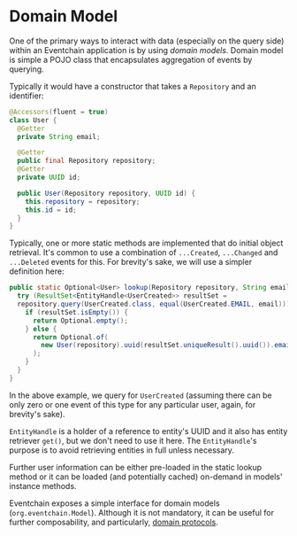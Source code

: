 # Domain Model

One of the primary ways to interact with data (especially on the query side) within an Eventchain application is by using *domain models*. Domain model is
simple a POJO class that encapsulates aggregation of events by querying.

Typically it would have a constructor that takes a `Repository` and an identifier:


```java
@Accessors(fluent = true)
class User {
  @Getter
  private String email;

  @Getter
  public final Repository repository;
  @Getter
  private UUID id;

  public User(Repository repository, UUID id) {
    this.repository = repository;
    this.id = id;
  }
}
```

Typically, one or more static methods are implemented that do initial object
retrieval. It's common to use a combination of `...Created`, `...Changed` and `...Deleted` events for this. For brevity's sake, we will use a simpler definition here:

```java
public static Optional<User> lookup(Repository repository, String email) {
  try (ResultSet<EntityHandle<UserCreated>> resultSet =
  repository.query(UserCreated.class, equal(UserCreated.EMAIL, email))) {
    if (resultSet.isEmpty()) {
      return Optional.empty();
    } else {
      return Optional.of(
        new User(repository).uuid(resultSet.uniqueResult().uuid()).email(email)
      );
    }
  }
}
```

In the above example, we query for `UserCreated` (assuming there can be only zero or one event of this type for any particular user, again, for brevity's sake).

`EntityHandle` is a holder of a reference to entity's UUID and it also has entity retriever `get()`, but we don't need to use it here. The `EntityHandle`'s purpose is to avoid retrieving entities in full unless necessary.

Further user information can be either pre-loaded in the static lookup method
or it can be loaded (and potentially cached) on-demand in models' instance methods.

Eventchain exposes a simple interface for domain models (`org.eventchain.Model`). Although it is not mandatory, it can be useful for further composability, and particularly, [domain protocols](domain_protocol.md).
